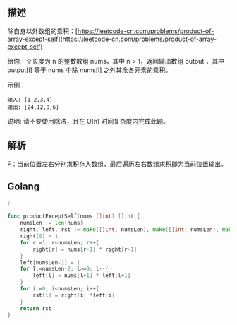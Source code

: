 ## 描述

除自身以外数组的乘积：[https://leetcode-cn.com/problems/product-of-array-except-self](https://leetcode-cn.com/problems/product-of-array-except-self)

给你一个长度为 n 的整数数组 nums，其中 n > 1，返回输出数组 output ，其中 output[i] 等于 nums 中除 nums[i] 之外其余各元素的乘积。

示例：

```
输入: [1,2,3,4]
输出: [24,12,8,6]
```

说明: 请不要使用除法，且在 O(n) 时间复杂度内完成此题。

## 解析

F：当前位置左右分别求积存入数组，最后遍历左右数组求积即为当前位置输出。

## Golang

F

```go
func productExceptSelf(nums []int) []int {
    numsLen := len(nums)
    right, left, rst := make([]int, numsLen), make([]int, numsLen), make([]int, numsLen)
    right[0] = 1
    for r:=1; r<numsLen; r++{
        right[r] = nums[r-1] * right[r-1]
    }
    left[numsLen-1] = 1
    for l:=numsLen-2; l>=0; l--{
        left[l] = nums[l+1] * left[l+1]
    }
    for i:=0; i<numsLen; i++{
        rst[i] = right[i] *left[i]
    }
    return rst
}
```

